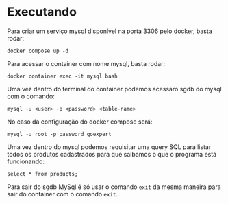 # Executando
Para criar um serviço mysql disponível na porta 3306 pelo docker, basta rodar:
```
docker compose up -d
```
Para acessar o container com nome mysql, basta rodar:
```
docker container exec -it mysql bash
```
Uma vez dentro do terminal do container podemos acessaro sgdb do mysql com o comando:
```
mysql -u <user> -p <password> <table-name>
```
No caso da configuração do docker compose será:
```
mysql -u root -p password goexpert
```
Uma vez dentro do mysql podemos requisitar uma query SQL para listar todos os produtos cadastrados para que saibamos o que o programa está funcionando:
```
select * from products;
```
Para sair do sgdb MySql é só usar o comando `exit` da mesma maneira para sair do container com o comando `exit`.